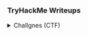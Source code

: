 ### TryHackMe Writeups
<details>
    <summary>Challgnes (CTF)</summary>
    - OhSINT<br>
    - Crack the hash
</details>
